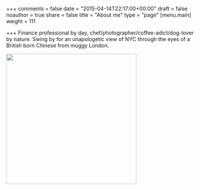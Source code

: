 +++
comments = false
date = "2015-04-14T22:17:00+00:00"
draft = false
noauthor = true
share = false
title = "About me"
type = "page"
[menu.main]
weight = 111

+++
Finance professional by day, chef/photographer/coffee-adict/dog-lover by nature. 
Swing by for an unapologetic view of NYC through the eyes of a British born Chinese from muggy London.

<img src="/img/profile.jpg" width="350">
